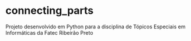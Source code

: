 # connecting_parts
Projeto desenvolvido em Python para a disciplina de Tópicos Especiais em Informáticas da Fatec Ribeirão Preto
